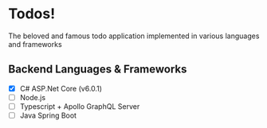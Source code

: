 # Todos!
The beloved and famous todo application implemented in various languages and frameworks

## Backend Languages & Frameworks
- [x] C# ASP.Net Core (v6.0.1)
- [ ] Node.js
- [ ] Typescript + Apollo GraphQL Server
- [ ] Java Spring Boot